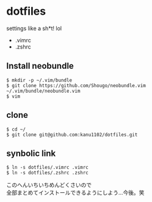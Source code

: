 # dotfiles
settings like a sh*t! lol
* .vimrc
* .zshrc

## Install neobundle
```
$ mkdir -p ~/.vim/bundle
$ git clone https://github.com/Shougo/neobundle.vim ~/.vim/bundle/neobundle.vim
$ vim
```


## clone
```
$ cd ~/
$ git clone git@github.com:kanu1102/dotfiles.git
```

## synbolic link
```
$ ln -s dotfiles/.vimrc .vimrc
$ ln -s dotfiles/.zshrc .zshrc
```

  
このへんいちいちめんどくさいので  
全部まとめてインストールできるようにしよう...今後。笑
